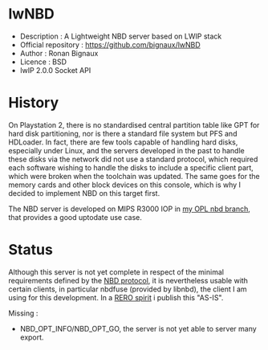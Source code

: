 # lwNBD

* Description : A Lightweight NBD server based on LWIP stack
* Official repository : https://github.com/bignaux/lwNBD
* Author : Ronan Bignaux
* Licence : BSD
* lwIP 2.0.0 Socket API

# History

On Playstation 2, there is no standardised central partition table like GPT for hard disk partitioning, nor is there a standard file system but PFS and HDLoader. In fact, there are few tools capable of handling hard disks, especially under Linux, and the servers developed in the past to handle these disks via the network did not use a standard protocol, which required each software wishing to handle the disks to include a specific client part, which were broken when the toolchain was updated. The same goes for the memory cards and other block devices on this console, which is why I decided to implement NBD on this target first.

The NBD server is developed on MIPS R3000 IOP in [my OPL nbd branch](https://github.com/bignaux/Open-PS2-Loader/tree/nbd/modules/hdd/hdldsvr), that provides a good uptodate use case.

# Status

Although this server is not yet complete in respect of the minimal requirements defined by the [NBD protocol](https://github.com/NetworkBlockDevice/nbd/blob/master/doc/proto.md#baseline), it is nevertheless usable with certain clients, in particular nbdfuse (provided by libnbd), the client I am using for this development. In a [RERO spirit](https://en.wikipedia.org/wiki/Release_early,_release_often) i publish this "AS-IS".

Missing : 
* NBD_OPT_INFO/NBD_OPT_GO, the server is not yet able to server many export.